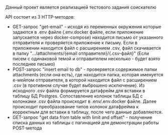 Данный проект является реализацией тестового задания соискателю

API состоит из 3 HTTP-методов:

- GET-запрос "get-email" - исходя из переменных окружения которые задаются в .env файле (.env.docker файле, если приложение запускается через docker-compose)
находится письмо от указанного отправителя и проверяется приложение к письму. Если в приложении находится файл с расширением .csv, 
файл скачивается в папку ".../attachments/{email отправителя}/{.csv-файл}" (Если писем с
одинаковой темой и отправителем несколько - будет взято последнее письмо)
- POST-запрос "insert email to db" - проверяется содержимое папки attachments (если она есть), где находится папка, которая именуется е-мейлом отправителя, 
в которой находится файл с расширением .csv (в противном случае будет выброшено исключение). Из исходного .csv файла формируется датафрейм для вставки в таблицу БД Postgres.
Сопоставление колонок таблицы БД с колонками .csv файла происходит в .env/.env.docker файле. Далее происходит преобразование типов колонок датафрейма к корректным для вставки в таблицу,
после чего данные добавляются.
- GET-запрос "get data from table with limit and offset" - получение списка данных из таблицы с пагинацией для демонстрации работы POST-метода

